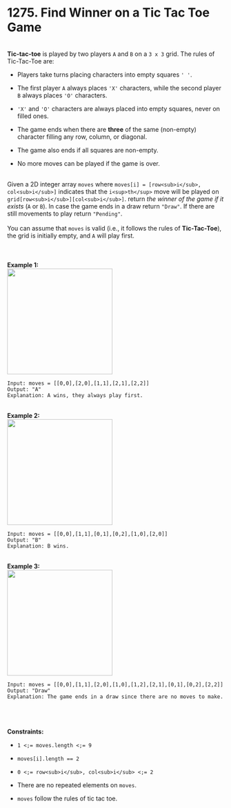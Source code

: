 # 1275. Find Winner on a Tic Tac Toe Game

<br />**Tic-tac-toe** is played by two players `A` and `B` on a `3 x 3` grid. The rules of Tic-Tac-Toe are:<br />

* Players take turns placing characters into empty squares `' '`.

* The first player `A` always places `'X'` characters, while the second player `B` always places `'O'` characters.

* `'X'` and `'O'` characters are always placed into empty squares, never on filled ones.

* The game ends when there are **three** of the same (non-empty) character filling any row, column, or diagonal.

* The game also ends if all squares are non-empty.

* No more moves can be played if the game is over.


<br />Given a 2D integer array `moves` where `moves[i] = [row<sub>i</sub>, col<sub>i</sub>]` indicates that the `i<sup>th</sup>` move will be played on `grid[row<sub>i</sub>][col<sub>i</sub>]`. return <em>the winner of the game if it exists</em> (`A` or `B`). In case the game ends in a draw return `"Draw"`. If there are still movements to play return `"Pending"`.<br />
<br />You can assume that `moves` is valid (i.e., it follows the rules of **Tic-Tac-Toe**), the grid is initially empty, and `A` will play first.<br />
<br /> <br />
<br />**Example 1:**<br />
<img alt="" src="https://assets.leetcode.com/uploads/2021/09/22/xo1-grid.jpg" style="width:244px;height:245px"/>
```
Input: moves = [[0,0],[2,0],[1,1],[2,1],[2,2]]
Output: "A"
Explanation: A wins, they always play first.
```
<br />**Example 2:**<br />
<img alt="" src="https://assets.leetcode.com/uploads/2021/09/22/xo2-grid.jpg" style="width:244px;height:245px"/>
```
Input: moves = [[0,0],[1,1],[0,1],[0,2],[1,0],[2,0]]
Output: "B"
Explanation: B wins.
```
<br />**Example 3:**<br />
<img alt="" src="https://assets.leetcode.com/uploads/2021/09/22/xo3-grid.jpg" style="width:244px;height:245px"/>
```
Input: moves = [[0,0],[1,1],[2,0],[1,0],[1,2],[2,1],[0,1],[0,2],[2,2]]
Output: "Draw"
Explanation: The game ends in a draw since there are no moves to make.
```
<br /> <br />
<br />**Constraints:**<br />

* `1 <;= moves.length <;= 9`

* `moves[i].length == 2`

* `0 <;= row<sub>i</sub>, col<sub>i</sub> <;= 2`

* There are no repeated elements on `moves`.

* `moves` follow the rules of tic tac toe.